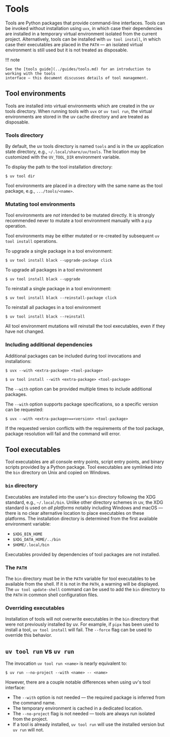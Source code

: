 # Tools

Tools are Python packages that provide command-line interfaces. Tools can be invoked without
installation using `uvx`, in which case their dependencies are installed in a temporary virtual
environment isolated from the current project. Alternatively, tools can be installed with
`uv tool install`, in which case their executables are placed in the `PATH` — an isolated virtual
environment is still used but it is not treated as disposable.

!!! note

    See the [tools guide](../guides/tools.md) for an introduction to working with the tools
    interface — this document discusses details of tool management.

## Tool environments

Tools are installed into virtual environments which are created in the uv tools directory. When
running tools with `uvx` or `uv tool run`, the virtual environments are stored in the uv cache
directory and are treated as disposable.

### Tools directory

By default, the uv tools directory is named `tools` and is in the uv application state directory,
e.g., `~/.local/share/uv/tools`. The location may be customized with the `UV_TOOL_DIR` environment
variable.

To display the path to the tool installation directory:

```console
$ uv tool dir
```

Tool environments are placed in a directory with the same name as the tool package, e.g.,
`.../tools/<name>`.

### Mutating tool environments

Tool environments are _not_ intended to be mutated directly. It is strongly recommended never to
mutate a tool environment manually with a `pip` operation.

Tool environments may be either mutated or re-created by subsequent `uv tool install` operations.

To upgrade a single package in a tool environment:

```console
$ uv tool install black --upgrade-package click
```

To upgrade all packages in a tool environment

```console
$ uv tool install black --upgrade
```

To reinstall a single package in a tool environment:

```console
$ uv tool install black --reinstall-package click
```

To reinstall all packages in a tool environment

```console
$ uv tool install black --reinstall
```

All tool environment mutations will reinstall the tool executables, even if they have not changed.

### Including additional dependencies

Additional packages can be included during tool invocations and installations:

```console
$ uvx --with <extra-package> <tool-package>
```

```console
$ uv tool install --with <extra-package> <tool-package>
```

The `--with` option can be provided multiple times to include additional packages.

The `--with` option supports package specifications, so a specific version can be requested:

```console
$ uvx --with <extra-package>==<version> <tool-package>
```

If the requested version conflicts with the requirements of the tool package, package resolution
will fail and the command will error.

## Tool executables

Tool executables are all console entry points, script entry points, and binary scripts provided by a
Python package. Tool executables are symlinked into the `bin` directory on Unix and copied on
Windows.

### `bin` directory

Executables are installed into the user's `bin` directory following the XDG standard, e.g.,
`~/.local/bin`. Unlike other directory schemes in uv, the XDG standard is used on _all platforms_
notably including Windows and macOS — there is no clear alternative location to place executables on
these platforms. The installation directory is determined from the first available environment
variable:

-   `$XDG_BIN_HOME`
-   `$XDG_DATA_HOME/../bin`
-   `$HOME/.local/bin`

Executables provided by dependencies of tool packages are not installed.

### The `PATH`

The `bin` directory must be in the `PATH` variable for tool executables to be available from the
shell. If it is not in the `PATH`, a warning will be displayed. The `uv tool update-shell` command
can be used to add the `bin` directory to the `PATH` in common shell configuration files.

### Overriding executables

Installation of tools will not overwrite executables in the `bin` directory that were not previously
installed by uv. For example, if `pipx` has been used to install a tool, `uv tool install` will
fail. The `--force` flag can be used to override this behavior.

## `uv tool run` vs `uv run`

The invocation `uv tool run <name>` is nearly equivalent to:

```console
$ uv run --no-project --with <name> -- <name>
```

However, there are a couple notable differences when using uv's tool interface:

-   The `--with` option is not needed — the required package is inferred from the command name.
-   The temporary environment is cached in a dedicated location.
-   The `--no-project` flag is not needed — tools are always run isolated from the project.
-   If a tool is already installed, `uv tool run` will use the installed version but `uv run` will
    not.
